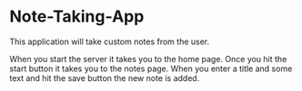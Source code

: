 # Note-Taking-App
This application will take custom notes from the user.  

When you start the server it takes you to the home page.  Once you hit the start button it takes you to the notes page.  When you enter a title and some text and hit the save button the new note is added.  
